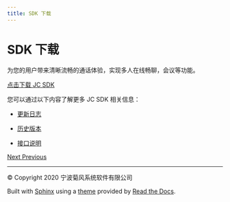 ```yaml
---
title: SDK 下载
---
```

# SDK 下载

为您的用户带来清晰流畅的通话体验，实现多人在线畅聊，会议等功能。

[点击下载 JC
SDK](https://developer.juphoon.com/portal/cn/downloadsdk/download_sdk.php?filename=JC-SDK-iOS-V2_1.tar.gz)

您可以通过以下内容了解更多 JC SDK 相关信息：

  - [更新日志](https://developer.juphoon.com/cn/document/V2.1/sdk/log/ios.php)

  - [历史版本](https://developer.juphoon.com/cn/document/V2.1/sdk/version/ios.php)

  - [接口说明](https://developer.juphoon.com/portal/reference/V2.1/ios/)









[Next
](../Android/index.html "SDK 下载")
[
Previous](index.html "SDK 下载")



-----



© Copyright 2020 宁波菊风系统软件有限公司



Built with [Sphinx](http://sphinx-doc.org/) using a
[theme](https://github.com/rtfd/sphinx_rtd_theme) provided by [Read the
Docs](https://readthedocs.org).








